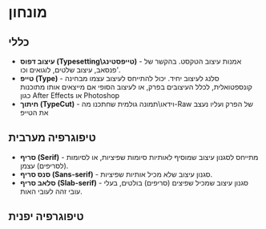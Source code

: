 # מונחון

## כללי
- **עיצוב דפוס (Typesetting\טייפסטינג)** - 
    אמנות עיצוב הטקסט.
    בהקשר של פנסאב, עיצוב שלטים, לוגואים וכו'.
- **טייפ (Type)** - 
    סלנג לעיצוב יחיד.
    יכול להתייחס לעיצוב עצמו מבחינה קונספטואלית,
    לכלל העיצובים בפרק,
    או לעיצוב הסופי אם מייצאים אותו מתוכנות כגון
    After Effects או Photoshop
- **חיתוך (TypeCut)** -
    וידאו\תמונה גולמית שחתכנו
    מה-Raw של הפרק
    ועליו נעצב את הטייפ

## טיפוגרפיה מערבית
- **סריף (Serif)** -
    מתייחס לסגנון עיצוב שמוסיף לאותיות סיומות שפיציות,
    או לסיומות (לסריפים) עצמן.
- **סנס סריף (Sans-serif)** - 
    סגנון עיצוב שלא מכיל אותיות שפיציות.
- **סלאב סריף (Slab-serif)** -
    סגנון עיצוב שמכיל שפיצים (סריפים) בולטים,
    בעלי עובי זהה לעובי האות.

## טיפוגרפיה יפנית
